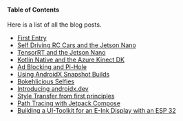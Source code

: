 #### Table of Contents

Here is a list of all the blog posts.

* [First Entry](/blog/first.html)
* [Self Driving RC Cars and the Jetson Nano](/blog/selfdriving.html)
* [TensorRT and the Jetson Nano](/blog/tensorrt_nano.html)
* [Kotlin Native and the Azure Kinect DK](/blog/kinect_and_kotlin_native.html)
* [Ad Blocking and Pi-Hole](/blog/ad_blocking.html)
* [Using AndroidX Snapshot Builds](/blog/using_snapshot_builds.html)
* [Bokehlicious Selfies](/blog/bokehlicious.html)
* [Introducing androidx.dev](/blog/androidx_dev.html)
* [Style Transfer from first principles](/blog/style_transfer.html)
* [Path Tracing with Jetpack Compose](/blog/path_tracing_compose.html)
* [Building a UI-Toolkit for an E-Ink Display with an ESP 32
](/blog/e_ink_dashboard.html)